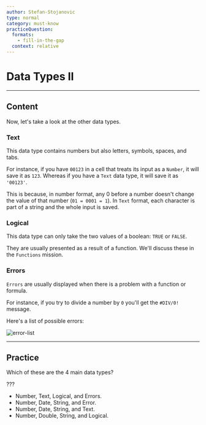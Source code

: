 ```yaml
---
author: Stefan-Stojanovic
type: normal
category: must-know
practiceQuestion:
  formats:
    - fill-in-the-gap
  context: relative
---
```


# Data Types II


---

## Content

Now, let's take a look at the other data types.

### Text

This data type contains numbers but also letters, symbols, spaces, and tabs.

For instance, if you have `00123` in a cell that treats its input as a `Number`, it will save it as `123`. Whereas if you have a `Text` data type, it will save it as `'00123'`.

This is because, in number format, any 0 before a number doesn't change the value of that number (`01 = 0001 = 1`). In `Text` format, each character is part of a string and the whole input is saved.

### Logical

This data type can only take the two values of a boolean: `TRUE` or `FALSE`.

They are usually presented as a result of a function. We'll discuss these in the `Functions` mission.

### Errors

`Errors` are usually displayed when there is a problem with a function or formula.

For instance, if you try to divide a number by `0` you'll get the `#DIV/0!` message.

Here's a list of possible errors:

![error-list](https://img.enkipro.com/aec9daa1f3be3570bf4e5770706dc866.png)


---

## Practice

Which of these are the 4 main data types?

???

- Number, Text, Logical, and Errors.
- Number, Date, String, and Error.
- Number, Date, String, and Text.
- Number, Double, String, and Logical.
